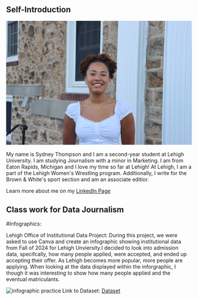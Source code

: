 ## Self-Introduction

![profile image](https://github.com/syt228/syt228.github.io/blob/main/Thompson_Sydney.jpeg?raw=true)

My name is Sydney Thompson and I am a second-year student at Lehigh University. I am studying Journalism with a minor in Marketing. I am from Eaton Rapids, Michigan and I love my time so far at Lehigh!
At Lehigh, I am a part of the Lehigh Women's Wrestling program. Additionally, I write for the Brown & White's sport section and am an associate editior.

Learn more about me on my [LinkedIn Page](www.linkedin.com/in/sydneyrthompson-)

## Class work for Data Journalism 

#Infographics:

Lehigh Office of Institutional Data Project:
During this project, we were asked to use Canva and create an infographic showing institutional data from Fall of 2024 for Lehigh Unviersity.I decided to look into admission data, specifcally, how many people applied, were accepted, and ended up accepting their offer. As Lehigh becomes more popular, more people are applying. When looking at the data displayed within the inforgraphic, I though it was interesting to show how many people applied and the eventual matriculants.


![infographic practice](https://github.com/syt228/syt228.github.io/blob/main/Data%20Journalism%20Infographic%20Practice%20-%20Lehigh%20Enrollment%20Data%20(1).png?raw=true)
Link to Dataset: [Dataset](https://data.lehigh.edu/sites/data.lehigh.edu/files/LUprofile_2024.pdf)
